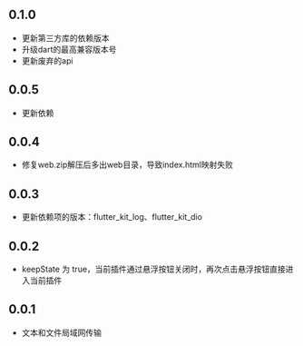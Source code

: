 ## 0.1.0

* 更新第三方库的依赖版本
* 升级dart的最高兼容版本号
* 更新废弃的api

## 0.0.5

* 更新依赖

## 0.0.4

* 修复web.zip解压后多出web目录，导致index.html映射失败

## 0.0.3

* 更新依赖项的版本：flutter_kit_log、flutter_kit_dio

## 0.0.2

* keepState 为 true，当前插件通过悬浮按钮关闭时，再次点击悬浮按钮直接进入当前插件

## 0.0.1

* 文本和文件局域网传输